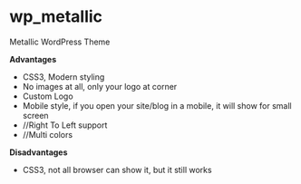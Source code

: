 wp_metallic
===========

Metallic WordPress Theme 

**Advantages**

* CSS3, Modern styling
* No images at all, only your logo at corner
* Custom Logo
* Mobile style, if you open your site/blog in a mobile, it will show for small screen
* //Right To Left support
* //Multi colors

**Disadvantages**

* CSS3, not all browser can show it, but it still works
